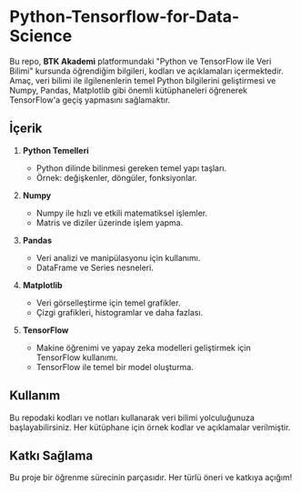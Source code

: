 # Python-Tensorflow-for-Data-Science

Bu repo, **BTK Akademi** platformundaki "Python ve TensorFlow ile Veri Bilimi" kursunda öğrendiğim bilgileri, kodları ve açıklamaları içermektedir. Amaç, veri bilimi ile ilgilenenlerin temel Python bilgilerini geliştirmesi ve Numpy, Pandas, Matplotlib gibi önemli kütüphaneleri öğrenerek TensorFlow'a geçiş yapmasını sağlamaktır.

## İçerik

1. **Python Temelleri**  
   - Python dilinde bilinmesi gereken temel yapı taşları.  
   - Örnek: değişkenler, döngüler, fonksiyonlar.

2. **Numpy**  
   - Numpy ile hızlı ve etkili matematiksel işlemler.  
   - Matris ve diziler üzerinde işlem yapma.

3. **Pandas**  
   - Veri analizi ve manipülasyonu için kullanımı.  
   - DataFrame ve Series nesneleri.

4. **Matplotlib**  
   - Veri görselleştirme için temel grafikler.  
   - Çizgi grafikleri, histogramlar ve daha fazlası.

5. **TensorFlow**  
   - Makine öğrenimi ve yapay zeka modelleri geliştirmek için TensorFlow kullanımı.  
   - TensorFlow ile temel bir model oluşturma.

## Kullanım

Bu repodaki kodları ve notları kullanarak veri bilimi yolculuğunuza başlayabilirsiniz. Her kütüphane için örnek kodlar ve açıklamalar verilmiştir.

## Katkı Sağlama

Bu proje bir öğrenme sürecinin parçasıdır. Her türlü öneri ve katkıya açığım!
